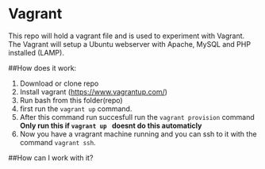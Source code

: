 
# Vagrant
This repo will hold a vagrant file and is used to experiment with Vagrant. 
The Vagrant will setup a Ubuntu webserver with Apache, MySQL and PHP installed (LAMP).

##How does it work:

1.  Download or clone repo
2. Install vagrant (https://www.vagrantup.com/)
3. Run bash from this folder(repo)
4. first run the `vagrant up` command. 
5. After this command run succesfull run the `vagrant provision` command **Only run this if `vagrant up ` doesnt do this automaticly**
6. Now you have a vragrant machine running and you can ssh to it with the command `vagrant ssh`.


##How can I work with it?



